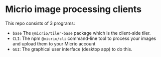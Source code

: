 # Micrio image processing clients

This repo consists of 3 programs:

* `base` The `@micrio/tiler-base` package which is the client-side tiler.
* `CLI`: The npm `@micrio/cli` command-line tool to process your images and upload them to your Micrio account
* `GUI`: The graphical user interface (desktop app) to do this.
